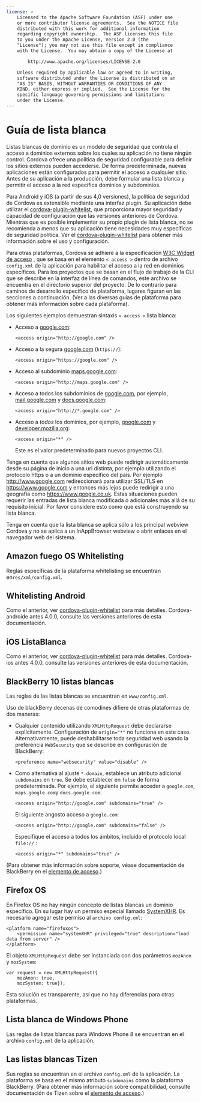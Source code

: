 ```yaml
---
license: >
    Licensed to the Apache Software Foundation (ASF) under one
    or more contributor license agreements.  See the NOTICE file
    distributed with this work for additional information
    regarding copyright ownership.  The ASF licenses this file
    to you under the Apache License, Version 2.0 (the
    "License"); you may not use this file except in compliance
    with the License.  You may obtain a copy of the License at

        http://www.apache.org/licenses/LICENSE-2.0

    Unless required by applicable law or agreed to in writing,
    software distributed under the License is distributed on an
    "AS IS" BASIS, WITHOUT WARRANTIES OR CONDITIONS OF ANY
    KIND, either express or implied.  See the License for the
    specific language governing permissions and limitations
    under the License.
---
```


# Guía de lista blanca

Listas blancas de dominio es un modelo de seguridad que controla el acceso a dominios externos sobre los cuales su aplicación no tiene ningún control. Cordova ofrece una política de seguridad configurable para definir los sitios externos pueden accederse. De forma predeterminada, nuevas aplicaciones están configurados para permitir el acceso a cualquier sitio. Antes de su aplicación a la producción, debe formular una lista blanca y permitir el acceso a la red específica dominios y subdominios.

Para Android y iOS (a partir de sus 4,0 versiones), la política de seguridad de Cordova es extensible mediante una interfaz plugin. Su aplicación debe utilizar el [cordova-plugin-whitelist][1], que proporciona mayor seguridad y capacidad de configuración que las versiones anteriores de Cordova. Mientras que es posible implementar su propio plugin de lista blanca, no se recomienda a menos que su aplicación tiene necesidades muy específicas de seguridad política. Ver el [cordova-plugin-whitelist][1] para obtener más información sobre el uso y configuración.

 [1]: https://github.com/apache/cordova-plugin-whitelist

Para otras plataformas, Cordova se adhiere a la especificación [W3C Widget de acceso][2] , que se basa en el elemento `< access >` dentro de archivo `config.xml` de la aplicación para habilitar el acceso a la red en dominios específicos. Para los proyectos que se basan en el flujo de trabajo de la CLI que se describe en la interfaz de línea de comandos, este archivo se encuentra en el directorio superior del proyecto. De lo contrario para caminos de desarrollo específico de plataforma, lugares figuran en las secciones a continuación. (Ver a las diversas guías de plataforma para obtener más información sobre cada plataforma).

 [2]: http://www.w3.org/TR/widgets-access/

Los siguientes ejemplos demuestran sintaxis `< access >` lista blanca:

*   Acceso a [google.com][3]:
    
        <access origin="http://google.com" />
        

*   Acceso a la segura [google.com][4] (`https://`):
    
        <access origin="https://google.com" />
        

*   Acceso al subdominio [maps.google.com][5]:
    
        <access origin="http://maps.google.com" />
        

*   Acceso a todos los subdominios de [google.com][3], por ejemplo, [mail.google.com][6] y [docs.google.com][7]:
    
        <access origin="http://*.google.com" />
        

*   Acceso a *todos* los dominios, por ejemplo, [google.com][3] y [developer.mozilla.org][8]:
    
        <access origin="*" />
        
    
    Este es el valor predeterminado para nuevos proyectos CLI.

 [3]: http://google.com
 [4]: https://google.com
 [5]: http://maps.google.com
 [6]: http://mail.google.com
 [7]: http://docs.google.com
 [8]: http://developer.mozilla.org

Tenga en cuenta que algunos sitios web puede redirigir automáticamente desde su página de inicio a una url distinta, por ejemplo utilizando el protocolo https o a un dominio específico del país. Por ejemplo http://www.google.com redireccionará para utilizar SSL/TLS en https://www.google.com y entonces más lejos puede redirigir a una geografía como https://www.google.co.uk. Estas situaciones pueden requerir las entradas de lista blanca modificada o adicionales más allá de su requisito inicial. Por favor considere esto como que está construyendo su lista blanca.

Tenga en cuenta que la lista blanca se aplica sólo a los principal webview Cordova y no se aplica a un InAppBrowser webview o abrir enlaces en el navegador web del sistema.

## Amazon fuego OS Whitelisting

Reglas específicas de la plataforma whitelisting se encuentran en`res/xml/config.xml`.

## Whitelisting Android

Como el anterior, ver [cordova-plugin-whitelist][1] para más detalles. Cordova-androide antes 4.0.0, consulte las versiones anteriores de esta documentación.

## iOS ListaBlanca

Como el anterior, ver [cordova-plugin-whitelist][1] para más detalles. Cordova-ios antes 4.0.0, consulte las versiones anteriores de esta documentación.

## BlackBerry 10 listas blancas

Las reglas de las listas blancas se encuentran en `www/config.xml`.

Uso de blackBerry decenas de comodines difiere de otras plataformas de dos maneras:

*   Cualquier contenido utilizando `XMLHttpRequest` debe declararse explícitamente. Configuración de `origin="*"` no funciona en este caso. Alternativamente, puede deshabilitarse toda seguridad web usando la preferencia `WebSecurity` que se describe en configuración de BlackBerry:
    
        <preference name="websecurity" value="disable" />
        

*   Como alternativa al ajuste `*.domain`, establece un atributo adicional `subdomains` en `true`. Se debe establecer en `false` de forma predeterminada. Por ejemplo, el siguiente permite acceder a `google.com`, `maps.google.com`y `docs.google.com`:
    
        <access origin="http://google.com" subdomains="true" />
        
    
    El siguiente angosto acceso a `google.com`:
    
        <access origin="http://google.com" subdomains="false" />
        
    
    Especifique el acceso a todos los ámbitos, incluido el protocolo local `file://` :
    
        <access origin="*" subdomains="true" />
        

(Para obtener más información sobre soporte, véase documentación de BlackBerry en el [elemento de acceso][9].)

 [9]: https://developer.blackberry.com/html5/documentation/ww_developing/Access_element_834677_11.html

## Firefox OS

En Firefox OS no hay ningún concepto de listas blancas un dominio específico. En su lugar hay un permiso especial llamado [SystemXHR][10]. Es necesario agregar este permiso al `archivo config.xml`:

 [10]: https://developer.mozilla.org/en-US/docs/Web/API/XMLHttpRequest#Permissions

    <platform name="firefoxos">
        <permission name="systemXHR" privileged="true" description="load data from server" />
    </platform>
    

El objeto `XMLHttpRequest` debe ser instanciada con dos parámetros `mozAnon` y `mozSystem`:

    var request = new XMLHttpRequest({
        mozAnon: true,
        mozSystem: true});
    

Esta solución es transparente, así que no hay diferencias para otras plataformas.

## Lista blanca de Windows Phone

Las reglas de listas blancas para Windows Phone 8 se encuentran en el archivo `config.xml` de la aplicación.

## Las listas blancas Tizen

Sus reglas se encuentran en el archivo `config.xml` de la aplicación. La plataforma se basa en el mismo atributo `subdomains` como la plataforma BlackBerry. (Para obtener más información sobre compatibilidad, consulte documentación de Tizen sobre el [elemento de acceso][11].)

 [11]: https://developer.tizen.org/help/index.jsp?topic=%2Forg.tizen.web.appprogramming%2Fhtml%2Fide_sdk_tools%2Fconfig_editor_w3celements.htm